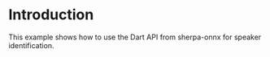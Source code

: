# Introduction

This example shows how to use the Dart API from sherpa-onnx for speaker identification.
